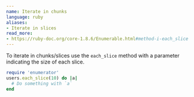 ```yaml
---
name: Iterate in chunks
language: ruby
aliases:
- Iterate in slices
read_more:
- https://ruby-doc.org/core-1.8.6/Enumerable.html#method-i-each_slice
---
```

To iterate in chunks/slices use the `each_slice` method with a parameter indicating the size of each slice.

```ruby
require 'enumerator'
users.each_slice(10) do |a|
  # Do something with `a`
end
```